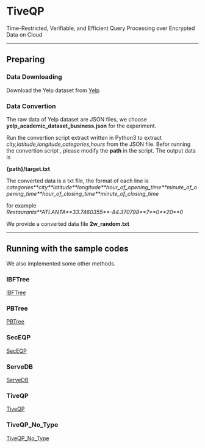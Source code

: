 # TiveQP
Time-Restricted, Verifiable, and Efficient Query Processing over Encrypted Data on Cloud

---

## Preparing

### Data Downloading

   Download the Yelp dataset from [Yelp](https://www.yelp.com/dataset)

### Data Convertion
   The raw data of Yelp dataset are JSON files, we choose **yelp_academic_dataset_business.json** for the experiment. 

   Run the convertion script extract written in Python3 to extract *city,latitude,longitude,categories,hours* from the JSON file. Befor running the convertion script , please modify the **path** in the script. The output data is 

   **{path}/target.txt**
   
   The converted data is a txt file, the format of each line is 
   *categories\*\*city\*\*latitude\*\*longitude\*\*hour_of_opening_time\*\*minute_of_opening_time\*\*hour_of_closing_time\*\*minute_of_closing_time*
   
   for example *Restaurants\*\*ATLANTA\*\*33.7460355\*\*-84.370798\*\*7\*\*0\*\*20\*\*0*

   We provide a converted data file **2w_random.txt**
   
---

## Running with the sample codes

   We also implemented some other methods.

### IBFTree
[IBFTree](https://github.com/UbiPLab/TiveQP/blob/main/TiveQP/IBFTree/README.md)
### PBTree
[PBTree](https://github.com/UbiPLab/TiveQP/blob/main/TiveQP/PBTree/README.md)
### SecEQP
[SecEQP](https://github.com/UbiPLab/TiveQP/blob/main/TiveQP/SecEQP/README.md)
### ServeDB
[ServeDB](https://github.com/UbiPLab/TiveQP/blob/main/TiveQP/ServeDB/README.md)
### TiveQP
[TiveQP](https://github.com/UbiPLab/TiveQP/blob/main/TiveQP/TiveQP/README.md)
### TiveQP_No_Type
[TiveQP_No_Type](https://github.com/UbiPLab/TiveQP/blob/main/TiveQP/TiveQP_NoType/README.md)
